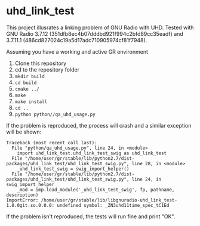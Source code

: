# uhd_link_test

This project illusrates a linking problem of GNU Radio with UHD. Tested with GNU Radio 3.7.12 (351dfb8ec4b07dddbd921f994c2bfd89cc35eadf) and 3.7.11.1 (486cd827024c19a5d17adc710905974cf81f7948).

Assuming you have a working and active GR environment

1. Clone this repository
1. cd to the repository folder
1. `mkdir build`
1. `cd build`
1. `cmake ../`
1. `make`
1. `make install`
1. `cd ..`
1. `python python//qa_uhd_usage.py`

If the problem is reproduced, the process will crash and a similar exception will be shown:

```
Traceback (most recent call last):
  File "python/qa_uhd_usage.py", line 24, in <module>
    import uhd_link_test.uhd_link_test_swig as uhd_link_test
  File "/home/user/gr/stable/lib/python2.7/dist-packages/uhd_link_test/uhd_link_test_swig.py", line 28, in <module>
    _uhd_link_test_swig = swig_import_helper()
  File "/home/user/gr/stable/lib/python2.7/dist-packages/uhd_link_test/uhd_link_test_swig.py", line 24, in swig_import_helper
    _mod = imp.load_module('_uhd_link_test_swig', fp, pathname, description)
ImportError: /home/user/gr/stable/lib/libgnuradio-uhd_link_test-1.0.0git.so.0.0.0: undefined symbol: _ZN3uhd11time_spec_tC1Ed
```

If the problem isn't reproduced, the tests will run fine and print "OK".

